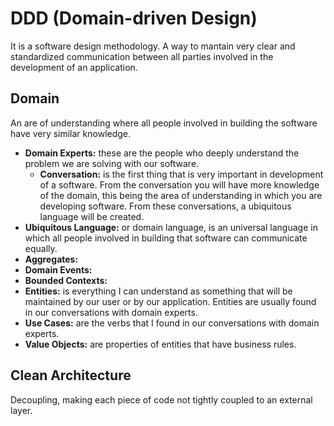 # DDD (Domain-driven Design)

It is a software design methodology. A way to mantain very clear and standardized communication between all parties involved in the development of an application. 

## Domain

An are of understanding where all people involved in building the software have very similar knowledge.

- **Domain Experts:** these are the people who deeply understand the problem we are solving with our software.
  - **Conversation:** is the first thing that is very important in development of a software. From the conversation you will have more knowledge of the domain, this being the area of understanding in which you are developing software. From these conversations, a ubiquitous language will be created.
- **Ubiquitous Language:** or domain language, is an universal language in which all people involved in building that software can communicate equally.
- **Aggregates:**
- **Domain Events:**
- **Bounded Contexts:**
- **Entities:** is everything I can understand as something that will be maintained by our user or by our application. Entities are usually found in our conversations with domain experts.
- **Use Cases:** are the verbs that I found in our conversations with domain experts.
- **Value Objects:** are properties of entities that have business rules.

## Clean Architecture

Decoupling, making each piece of code not tightly coupled to an external layer.
